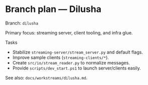 # Branch plan — Dilusha

Branch: `dilusha`

Primary focus: streaming server, client tooling, and infra glue.

Tasks
- Stabilize `streaming-server/stream_server.py` and default flags.
- Improve sample clients (`streaming-clients/*`).
- Create `src/io/stream_reader.py` to normalize messages.
- Provide `scripts/dev_start.ps1` to launch server/clients easily.

See also: `docs/workstreams/dilusha.md`.
